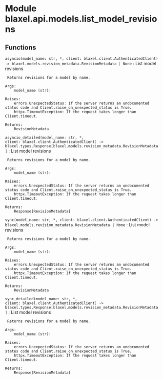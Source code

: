 Module blaxel.api.models.list_model_revisions
=============================================

Functions
---------

`asyncio(model_name: str, *, client: blaxel.client.AuthenticatedClient) ‑> blaxel.models.revision_metadata.RevisionMetadata | None`
:   List model revisions
    
     Returns revisions for a model by name.
    
    Args:
        model_name (str):
    
    Raises:
        errors.UnexpectedStatus: If the server returns an undocumented status code and Client.raise_on_unexpected_status is True.
        httpx.TimeoutException: If the request takes longer than Client.timeout.
    
    Returns:
        RevisionMetadata

`asyncio_detailed(model_name: str, *, client: blaxel.client.AuthenticatedClient) ‑> blaxel.types.Response[blaxel.models.revision_metadata.RevisionMetadata]`
:   List model revisions
    
     Returns revisions for a model by name.
    
    Args:
        model_name (str):
    
    Raises:
        errors.UnexpectedStatus: If the server returns an undocumented status code and Client.raise_on_unexpected_status is True.
        httpx.TimeoutException: If the request takes longer than Client.timeout.
    
    Returns:
        Response[RevisionMetadata]

`sync(model_name: str, *, client: blaxel.client.AuthenticatedClient) ‑> blaxel.models.revision_metadata.RevisionMetadata | None`
:   List model revisions
    
     Returns revisions for a model by name.
    
    Args:
        model_name (str):
    
    Raises:
        errors.UnexpectedStatus: If the server returns an undocumented status code and Client.raise_on_unexpected_status is True.
        httpx.TimeoutException: If the request takes longer than Client.timeout.
    
    Returns:
        RevisionMetadata

`sync_detailed(model_name: str, *, client: blaxel.client.AuthenticatedClient) ‑> blaxel.types.Response[blaxel.models.revision_metadata.RevisionMetadata]`
:   List model revisions
    
     Returns revisions for a model by name.
    
    Args:
        model_name (str):
    
    Raises:
        errors.UnexpectedStatus: If the server returns an undocumented status code and Client.raise_on_unexpected_status is True.
        httpx.TimeoutException: If the request takes longer than Client.timeout.
    
    Returns:
        Response[RevisionMetadata]